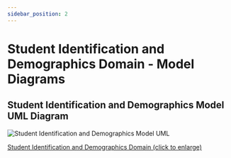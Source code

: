 ```yaml
---
sidebar_position: 2
---
```


# Student Identification and Demographics Domain - Model Diagrams

## Student Identification and Demographics Model UML Diagram

![Student Identification and Demographics Model UML](https://edfidocs.blob.core.windows.net/$web/img/reference/data-standard/StudentIdentificationAndDemoGraphic_Updated1092025(resized).png)

[Student Identification and Demographics Domain (click to enlarge)](https://edfidocs.blob.core.windows.net/$web/img/reference/data-standard/StudentIdentificationAndDemoGraphic_Updated1092025.png)
